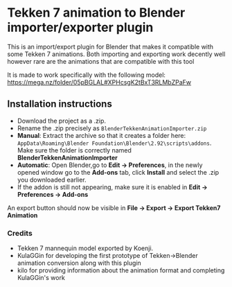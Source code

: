 # Tekken 7 animation to Blender importer/exporter plugin

This is an import/export plugin for Blender that makes it compatible with some Tekken 7 animations.
Both importing and exporting work decently well however rare are the animations that are compatible with this tool

It is made to work specifically with the following model: https://mega.nz/folder/05pBGLAL#XPHcsgK2tBxT3RLMbZPaFw
 
## Installation instructions
 
- Download the project as a .zip.
- Rename the .zip precisely as `BlenderTekkenAnimationImporter.zip` 
- **Manual**: Extract the archive so that it creates a folder here: `AppData\Roaming\Blender Foundation\Blender\2.92\scripts\addons`. Make sure the folder is correctly named **BlenderTekkenAnimationImporter**
- **Automatic**: Open Blender,go to **Edit -> Preferences**, in the newly opened window go to the **Add-ons** tab, click **Install** and select the .zip you downloaded earlier.
- If the addon is still not appearing, make sure it is enabled in **Edit -> Preferences -> Add-ons**

An export button should now be visible in **File -> Export -> Export Tekken7 Animation**

### Credits

- Tekken 7 mannequin model exported by Koenji.
- KulaGGin for developing the first prototype of Tekken->Blender animation conversion along with this plugin
- kilo for providing information about the animation format and completing KulaGGin's work
